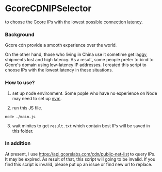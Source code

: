 # GcoreCDNIPSelector
to choose the [Gcore](https://gcore.com/) IPs with the lowest possible connection latency.

### Background
Gcore cdn provide a smooth experience over the world.

On the other hand, those who living in China use it sometime get laggy, shipments lost and high latency.
As a result, some people prefer to bind to Gcore's domain using low-latency IP addresses. I created this script to choose IPs with the lowest latency in these situations.


### How to use?

1. set up node environment.
Some pople who have no experience on Node  may need to set up [nvm](https://github.com/nvm-sh/nvm).

2. run this JS file.
```
node ./main.js
```

3. wait minites to get `result.txt` which contain best IPs will be saved in this folder.


### In addition

At present, I use https://api.gcorelabs.com/cdn/public-net-list to query IPs. It may be expired. As result of that, this script will going to be invalid. If you find this script is invalid, please put up an issue or find new url to replace.
